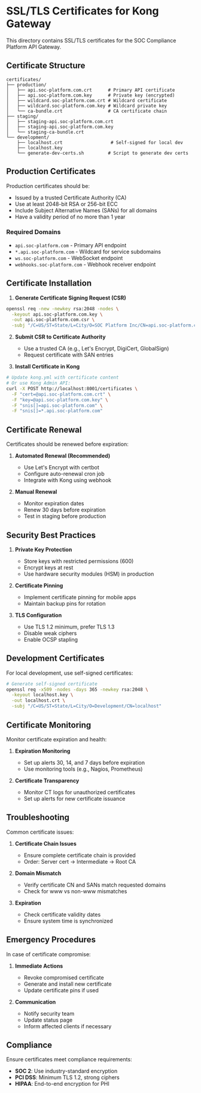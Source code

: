 # SSL/TLS Certificates for Kong Gateway

This directory contains SSL/TLS certificates for the SOC Compliance Platform API Gateway.

## Certificate Structure

```
certificates/
├── production/
│   ├── api.soc-platform.com.crt      # Primary API certificate
│   ├── api.soc-platform.com.key      # Private key (encrypted)
│   ├── wildcard.soc-platform.com.crt # Wildcard certificate
│   ├── wildcard.soc-platform.com.key # Wildcard private key
│   └── ca-bundle.crt                 # CA certificate chain
├── staging/
│   ├── staging-api.soc-platform.com.crt
│   ├── staging-api.soc-platform.com.key
│   └── staging-ca-bundle.crt
└── development/
    ├── localhost.crt                  # Self-signed for local dev
    ├── localhost.key
    └── generate-dev-certs.sh         # Script to generate dev certs
```

## Production Certificates

Production certificates should be:
- Issued by a trusted Certificate Authority (CA)
- Use at least 2048-bit RSA or 256-bit ECC
- Include Subject Alternative Names (SANs) for all domains
- Have a validity period of no more than 1 year

### Required Domains

- `api.soc-platform.com` - Primary API endpoint
- `*.api.soc-platform.com` - Wildcard for service subdomains
- `ws.soc-platform.com` - WebSocket endpoint
- `webhooks.soc-platform.com` - Webhook receiver endpoint

## Certificate Installation

1. **Generate Certificate Signing Request (CSR)**
```bash
openssl req -new -newkey rsa:2048 -nodes \
  -keyout api.soc-platform.com.key \
  -out api.soc-platform.com.csr \
  -subj "/C=US/ST=State/L=City/O=SOC Platform Inc/CN=api.soc-platform.com"
```

2. **Submit CSR to Certificate Authority**
   - Use a trusted CA (e.g., Let's Encrypt, DigiCert, GlobalSign)
   - Request certificate with SAN entries

3. **Install Certificate in Kong**
```bash
# Update kong.yml with certificate content
# Or use Kong Admin API:
curl -X POST http://localhost:8001/certificates \
  -F "cert=@api.soc-platform.com.crt" \
  -F "key=@api.soc-platform.com.key" \
  -F "snis[]=api.soc-platform.com" \
  -F "snis[]=*.api.soc-platform.com"
```

## Certificate Renewal

Certificates should be renewed before expiration:

1. **Automated Renewal (Recommended)**
   - Use Let's Encrypt with certbot
   - Configure auto-renewal cron job
   - Integrate with Kong using webhook

2. **Manual Renewal**
   - Monitor expiration dates
   - Renew 30 days before expiration
   - Test in staging before production

## Security Best Practices

1. **Private Key Protection**
   - Store keys with restricted permissions (600)
   - Encrypt keys at rest
   - Use hardware security modules (HSM) in production

2. **Certificate Pinning**
   - Implement certificate pinning for mobile apps
   - Maintain backup pins for rotation

3. **TLS Configuration**
   - Use TLS 1.2 minimum, prefer TLS 1.3
   - Disable weak ciphers
   - Enable OCSP stapling

## Development Certificates

For local development, use self-signed certificates:

```bash
# Generate self-signed certificate
openssl req -x509 -nodes -days 365 -newkey rsa:2048 \
  -keyout localhost.key \
  -out localhost.crt \
  -subj "/C=US/ST=State/L=City/O=Development/CN=localhost"
```

## Certificate Monitoring

Monitor certificate expiration and health:

1. **Expiration Monitoring**
   - Set up alerts 30, 14, and 7 days before expiration
   - Use monitoring tools (e.g., Nagios, Prometheus)

2. **Certificate Transparency**
   - Monitor CT logs for unauthorized certificates
   - Set up alerts for new certificate issuance

## Troubleshooting

Common certificate issues:

1. **Certificate Chain Issues**
   - Ensure complete certificate chain is provided
   - Order: Server cert → Intermediate → Root CA

2. **Domain Mismatch**
   - Verify certificate CN and SANs match requested domains
   - Check for www vs non-www mismatches

3. **Expiration**
   - Check certificate validity dates
   - Ensure system time is synchronized

## Emergency Procedures

In case of certificate compromise:

1. **Immediate Actions**
   - Revoke compromised certificate
   - Generate and install new certificate
   - Update certificate pins if used

2. **Communication**
   - Notify security team
   - Update status page
   - Inform affected clients if necessary

## Compliance

Ensure certificates meet compliance requirements:

- **SOC 2**: Use industry-standard encryption
- **PCI DSS**: Minimum TLS 1.2, strong ciphers
- **HIPAA**: End-to-end encryption for PHI